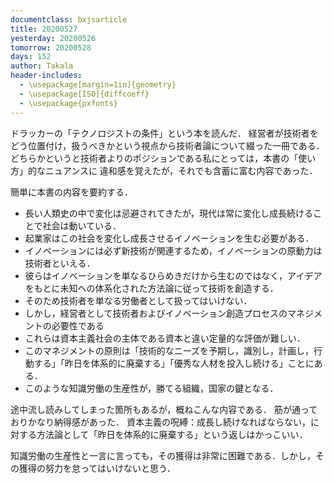 ```yaml
---
documentclass: bxjsarticle
title: 20200527
yesterday: 20200526
tomorrow: 20200528
days: 152
author: Takala
header-includes:
  - \usepackage[margin=1in]{geometry}
  - \usepackage[ISO]{diffcoeff}
  - \usepackage{pxfonts}
---
```



ドラッカーの「テクノロジストの条件」という本を読んだ．
経営者が技術者をどう位置付け，扱うべきかという視点から技術者論について綴った一冊である．
どちらかというと技術者よりのポジションである私にとっては，本書の「使い方」的なニュアンスに
違和感を覚えたが，それでも含蓄に富む内容であった．


簡単に本書の内容を要約する．

* 長い人類史の中で変化は忌避されてきたが，現代は常に変化し成長続けることで社会は動いている．
* 起業家はこの社会を変化し成長させるイノベーションを生む必要がある．
* イノベーションには必ず新技術が関連するため，イノベーションの原動力は技術者といえる．
* 彼らはイノベーションを単なるひらめきだけから生むのではなく，アイデアをもとに未知への体系化された方法論に従って技術を創造する．
* そのため技術者を単なる労働者として扱ってはいけない．
* しかし，経営者として技術者およびイノベーション創造プロセスのマネジメントの必要性である
* これらは資本主義社会の主体である資本と違い定量的な評価が難しい．
* このマネジメントの原則は「技術的なニーズを予期し，識別し，計画し，行動する」「昨日を体系的に廃棄する」「優秀な人材を投入し続ける」ことにある．
* このような知識労働の生産性が，勝てる組織，国家の鍵となる．


途中流し読みしてしまった箇所もあるが，概ねこんな内容である．
筋が通っておりかなり納得感があった．
資本主義の呪縛：成長し続けなればならない，に対する方法論として「昨日を体系的に廃棄する」という返しはかっこいい．



知識労働の生産性と一言に言っても，その獲得は非常に困難である．しかし，その獲得の努力を怠ってはいけないと思う．